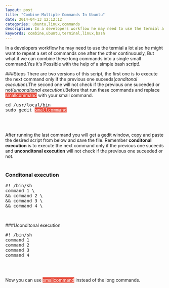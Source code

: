 ```yaml
---
layout: post
title: "Combine Multiple Commands In Ubuntu"
date: 2014-04-13 12:12:12
categories: ubuntu,linux,commands
description: In a developers workflow he may need to use the termial a lot also he might want to repeat a set of commands one after the other continuously, But what if we can combine these long commands into a single small command.Yes it's Possible with the help of a simple bash script!.
keywords: combine,ubuntu,terminal,linux,bash
---
```


In a developers workflow he may need to use the termial a lot also he might want to repeat a set of commands one after the other continuously, But what if we can combine these long commands into a single small command.Yes it's Possible with the help of a simple bash script!.

###Steps
There are two versions of this script, the first one is to execute the next command only if the previous one suceeds(_conditonal execution_).The second one will not check if the previous one suceeded or not(_unconditonal execution_).Before that run these commands and replace <span style="background:#e74c3c;color:#fff">smallcommand</span> with your small command.
<pre>
cd /usr/local/bin
sudo gedit <span style="background:#e74c3c;color:#fff">smallcommand</span>
</pre><br><br>
After running the last command you will get a gedit window, copy and paste the desired script from below and save the file. Remember <b>conditonal execution</b> is to execute the next command only if the previous one suceeds and <b>unconditonal execution</b> will not check if the previous one suceeded or not.<br><br>

<h3>Conditonal execution</h3>
<pre>
#! /bin/sh
command 1 \
&& command 2 \
&& command 3 \
&& command 4 \
</pre>
<br>

###Uconditonal execution
<pre>
&#35;! /bin/sh
command 1
command 2
command 3
command 4
</pre><br><br>
Now you can use <span style="background:#e74c3c;color:#fff">smallcommand</span> instead of the long commands.
